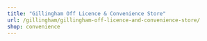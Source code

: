 ```yaml
---
title: "Gillingham Off Licence & Convenience Store"
url: /gillingham/gillingham-off-licence-and-convenience-store/
shop: convenience
---
```

